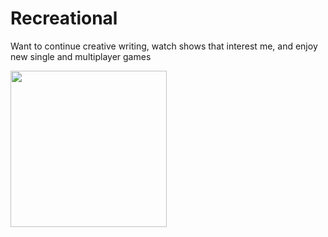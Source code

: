 # Recreational 
Want to continue creative writing, watch shows that interest me, and enjoy new single and multiplayer games

<img src = "https://media.istockphoto.com/id/1290727524/photo/young-man-wearing-headset-and-play-computer-video-games-online-home-isolated-for-coronavirus.jpg?s=612x612&w=0&k=20&c=L7rFTMWnyh3O5iokwdoBJbyzzvcBd_RS3fLnc-6yQzQ=" height="250px">